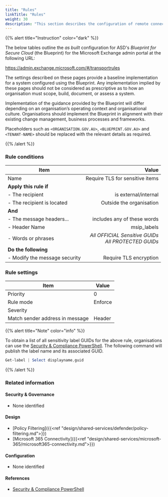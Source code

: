 ```yaml
---
title: "Rules"
linkTitle: "Rules"
weight: 30
description: "This section describes the configuration of remote connectors within Exchange Online associated with systems built according to guidance in ASD's Blueprint for Secure Cloud."
---
```


{{% alert title="Instruction" color="dark" %}}

The below tables outline the *as built* configuration for ASD's *Blueprint for Secure Cloud* (the Blueprint) for the Microsoft Exchange admin portal at the following URL:

<https://admin.exchange.microsoft.com/#/transportrules>

The settings described on these pages provide a baseline implementation for a system configured using the Blueprint. Any implementation implied by these pages should not be considered as prescriptive as to how an organisation must scope, build, document, or assess a system.

Implementation of the guidance provided by the Blueprint will differ depending on an organisation’s operating context and organisational culture. Organisations should implement the Blueprint in alignment with their existing change management, business processes and frameworks.

Placeholders such as `<ORGANISATION.GOV.AU>`, `<BLUEPRINT.GOV.AU>` and `<TENANT-NAME>` should be replaced with the relevant details as required.

{{% /alert %}}

### Rule conditions

| Item                          | Value                                                   |
|-------------------------------|--------------------------------------------------------:|
| Name                          | Require TLS for sensitive items                         |
| **Apply this rule if**        |                                                         |
| - The recipient               | is external/internal                                    |
| - The recipient is located    | Outside the organisation                                |
| **And**                       |                                                         |
| - The message headers...      | includes any of these words                             |
| - Header Name                 | msip_labels                                             |
| - Words or phrases            | *All OFFICIAL Sensitive GUIDs*<br>*All PROTECTED GUIDs* |
| **Do the following**          |                                                         |
| - Modify the message security | Require TLS encryption                                  |

### Rule settings

| Item                            | Value                   |
|---------------------------------|-------------------------|
| Priority                        | 0                       |
| Rule mode                       | Enforce                 |
| Severity                        | <Organisation decision> |
| Match sender address in message | Header                  |

{{% alert title="Note" color="info" %}}

To obtain a list of all sensitivity label GUIDs for the above rule, organisations can use the [Security & Compliance PowerShell](https://learn.microsoft.com/powershell/exchange/connect-to-scc-powershell?view=exchange-ps). The following command will publish the label name and its associated GUID.

```powershell
Get-label | Select displayname,guid
```

{{% /alert %}}

### Related information

#### Security & Governance

* None identified
  
#### Design

* [Policy Filtering]({{<ref "design/shared-services/defender/policy-filtering.md">}})
* [Microsoft 365 Connectivity]({{<ref "design/shared-services/microsoft-365/microsoft365-connectivity.md">}})
  
#### Configuration

* None identified

#### References

* [Security & Compliance PowerShell](https://learn.microsoft.com/powershell/exchange/connect-to-scc-powershell?view=exchange-ps)
